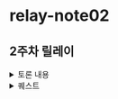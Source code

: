 # relay-note02
## 2주차 릴레이

<details>
개발자로서의 성장과 학습 -> 집중의 불균형 -> AI의 역할 -> 실천 방향

<summary>토론 내용</summary>

## 1. AI를 통한 시간 단축의 필요성
- 

## 2. AI를 통해서도 할 수 없는 것들
- 



</details>



<details>

<summary>퀘스트</summary>

## 1. 프롬프트 베스트 프랙티스를 참고하여 학습 로드맵을 생성해주는 AI 프롬프트 만들기
- 배경: 미션을 받았을때 뭘 모르는지 모르는 상태였기 때문에 방향을 학습에 방향성을 잡아주는 도움이 필요하다고 느꼈다.
- 목표/기준:
    - 학습에 필요한 자료들을 추천하는데 AI 활용해보기.
    - 한 번정도 AI의 답변 바탕으로 학습을 진행하고 배운부분을 학습정리에 작성한다.

## 2. 리드미 등의 작성한 문서 파일 다듬기에 AI 활용
- 배경: 피어 피드백, 컴파일링을 진행하면서 다른 팀원들에게 문서를 읽기 쉽게 고민해봤던 경험이 있었다.
- 목표/기준: 
  - 작성한 리드미 파일과 AI가 만들어준 파일 그리고 수정한 리드 파일을 비교해서 보여줘야 한다.
  - 가독성 좋은 리드미의 기준: 명확한 목차 구성, 스토리텔링 흐름, 필요한 정보는 토글로 정리되어 있는지 확인한다.

## 3. 작성된 코드의 테스트 케이스 작성에 AI 활용
- 배경: 시간이 부족하여 테스트 케이스를 자세하게 작성하지 않고 넘어간 경우가 많다.
- 목표/기준:
    - AI 도움을 받아 시간을 단축하면서 자세한 테스트 케이스들로 다양한 테스트를 진행한다.
    - 내가 쓴 테스트를 비교한다기보다는 AI를 통해서 어떤 부분을 테스트해야 할지 항목을 제안받고, 내가 직접 테스트 코드를 만들어 테스트해본다.

## 4. 효율적으로 학습하기 위한 계획을 세우는 데 AI 활용하기
- 배경: 시간표를 직접 짜면 불필요하게 시간과 에너지를 많이 쓰고 정작 실행에는 집중하지 못하는 경우가 많다.
- 목표/기준: 
  - 사람마다 학습을 먼저 할지, 구현을 먼저 할지 초기에 입력하면, 유연하게 작업 순서를 조정하여 각자의 몰입 방식에 맞는 시간표를 제안한다.
  - 이번 주는 저번 주보다 얼마나 더 자고 싶은지 등의 목표를 입력하면, 그에 맞춰 휴식과 집중의 균형을 고려한 시간표를 유연하게 생성한다.
  - 나만의체크포인트, 학습정리, 코드 구현, README.md 네 개를 기준으로 시간표를 짜 달라고 한다.

</details>

